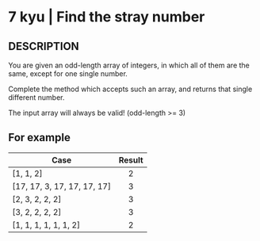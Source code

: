 # 7 kyu | Find the stray number

## DESCRIPTION

You are given an odd-length array of integers, in which all of them are the same, except for one single number.

Complete the method which accepts such an array, and returns that single different number.

The input array will always be valid! (odd-length >= 3)

## For example

| Case        | Result           |
| ------------- |:-------------:|
[1, 1, 2] | 2
[17, 17, 3, 17, 17, 17, 17] | 3
[2, 3, 2, 2, 2] | 3
[3, 2, 2, 2, 2] | 3
[1, 1, 1, 1, 1, 1, 2] | 2
